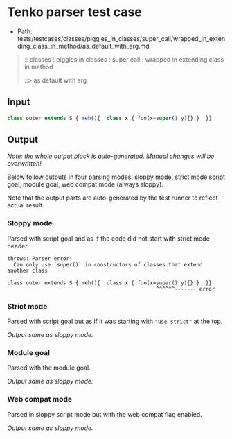 # Tenko parser test case

- Path: tests/testcases/classes/piggies_in_classes/super_call/wrapped_in_extending_class_in_method/as_default_with_arg.md

> :: classes : piggies in classes : super call : wrapped in extending class in method
>
> ::> as default with arg

## Input

`````js
class outer extends S { meh(){  class x { foo(x=super() y){} }  }}
`````

## Output

_Note: the whole output block is auto-generated. Manual changes will be overwritten!_

Below follow outputs in four parsing modes: sloppy mode, strict mode script goal, module goal, web compat mode (always sloppy).

Note that the output parts are auto-generated by the test runner to reflect actual result.

### Sloppy mode

Parsed with script goal and as if the code did not start with strict mode header.

`````
throws: Parser error!
  Can only use `super()` in constructors of classes that extend another class

class outer extends S { meh(){  class x { foo(x=super() y){} }  }}
                                                ^^^^^^------- error
`````

### Strict mode

Parsed with script goal but as if it was starting with `"use strict"` at the top.

_Output same as sloppy mode._

### Module goal

Parsed with the module goal.

_Output same as sloppy mode._

### Web compat mode

Parsed in sloppy script mode but with the web compat flag enabled.

_Output same as sloppy mode._
